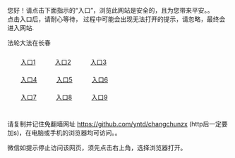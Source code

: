 您好！请点击下面指示的“入口”，浏览此网站是安全的，且为您带来平安。。 <br/>
点击入口后，请耐心等待， 过程中可能会出现无法打开的提示，请忽略，最终会进入网站. </br>

法轮大法在长春<br/>
<div style="padding:10px"><a style="margin:20px" target="_blank" href="https://dcuyxjghvg9j4.cloudfront.net/2Qpsp?ipdiuyiv" id="ccLink1" rel="nofollow">入口1</a> <a target="_blank" style="margin:20px" href="https://d3e5rv6piogzyd.cloudfront.net/2Qpsp?viulqemx" id="ccLink2" rel="nofollow">入口2</a> <a style="margin:20px" target="_blank" href="https://d36ua9a4zaqhig.cloudfront.net/2Qpsp?iwbiz" id="ccLink3" rel="nofollow">入口3</a></div>

<div style="padding:10px" ><a style="margin:20px" target="_blank" href="https://dcuyxjghvg9j4.cloudfront.net/2Qpsp?ipdiuyiv" id="ccLink4" rel="nofollow">入口4</a> <a style="margin:20px" href="https://d3e5rv6piogzyd.cloudfront.net/2Qpsp?viulqemx" target="_blank" id="ccLink5" rel="nofollow">入口5</a> <a style="margin:20px" href="https://d36ua9a4zaqhig.cloudfront.net/2Qpsp?iwbiz" target="_blank" id="ccLink6" rel="nofollow">入口6</a></div>

<div style="padding:10px"><a style="margin:20px" target="_blank" href="https://dcuyxjghvg9j4.cloudfront.net/2Qpsp?ipdiuyiv" id="ccLink7" rel="nofollow">入口7</a> <a style="margin:20px" href="https://d3e5rv6piogzyd.cloudfront.net/2Qpsp?viulqemx" target="_blank" id="ccLink8" rel="nofollow">入口8</a> <a style="margin:20px" target="_blank" href="https://d36ua9a4zaqhig.cloudfront.net/2Qpsp?iwbiz" id="ccLink9" rel="nofollow">入口9</a></div>

<br/>



请复制并记住免翻墙网址 https://github.com/yntd/changchunzx (http后一定要加s)，在电脑或手机的浏览器均可访问。。<br/>

微信如提示停止访问该网页，须先点击右上角，选择浏览器打开。
